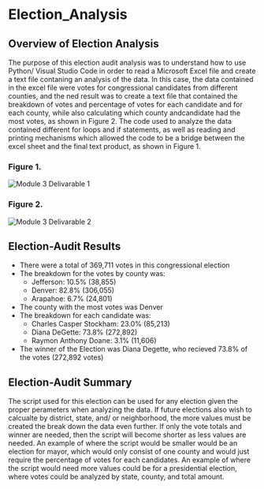 # Election_Analysis
## Overview of Election Analysis
The purpose of this election audit analysis was to understand how to use Python/ Visual Studio Code in order to read a Microsoft Excel file and create a text file contaning an analysis of the data. In this case, the data contained in the excel file were votes for congressional candidates from different counties, and the ned result was to create a text file that contained the breakdown of votes and percentage of votes for each candidate and for each county, while also calculating which county andcandidate had the most votes, as shown in Figure 2. The code used to analyze the data contained different for loops and if statements, as well as reading and printing mechanisms which allowed the code to be a bridge between the excel sheet and the final text product, as shown in Figure 1.

### Figure 1.
![Module 3 Delivarable 1](https://user-images.githubusercontent.com/88119309/131263670-6fc25918-856c-4250-b6df-69e608b3f51b.PNG)

### Figure 2.
![Module 3 Delivarable 2](https://user-images.githubusercontent.com/88119309/131263671-6139121b-4283-47bd-890e-ff8cd90aebee.PNG)

## Election-Audit Results
* There were a total of 369,711 votes in this congressional election
* The breakdown for the votes by county was:
  * Jefferson: 10.5% (38,855)
  * Denver: 82.8% (306,055)
  * Arapahoe: 6.7% (24,801)
* The county with the most votes was Denver
* The breakdown for each candidate was:
  * Charles Casper Stockham: 23.0% (85,213)
  * Diana DeGette: 73.8% (272,892)
  * Raymon Anthony Doane: 3.1% (11,606)
* The winner of the Election was Diana Degette, who recieved 73.8% of the votes (272,892 votes)
## Election-Audit Summary
The script used for this election can be used for any election given the proper perameters when analyzing the data. If future elections also wish to calcualte by district, state, and/ or neighborhood, the more values must be created the break down the data even further. If only the vote totals and winner are needed, then the script will become shorter as less values are needed. An example of where the script would be smaller would be an election for mayor, which would only consist of one county and would just require the percentage of votes for each candidates. An example of where the script would need more values could be for a presidential election, where votes could be analyzed by state, county, and total amount.
